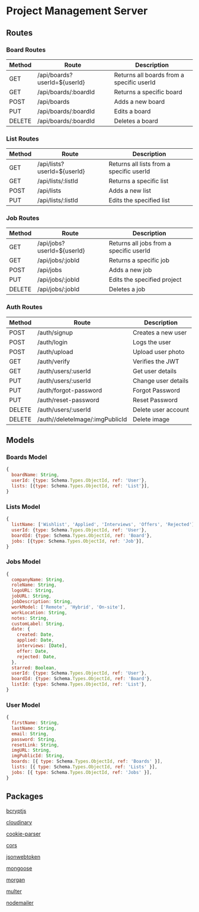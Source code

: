 # Project Management Server

## Routes

### Board Routes

| Method | Route                        | Description                               |
| ------ | ---------------------------- | ----------------------------------------- |
| GET    | /api/boards?userId=${userId} | Returns all boards from a specific userId |
| GET    | /api/boards/:boardId         | Returns a specific board                  |
| POST   | /api/boards                  | Adds a new board                          |
| PUT    | /api/boards/:boardId         | Edits a board                             |
| DELETE | /api/boards/:boardId         | Deletes a board                           |

### List Routes

| Method | Route                       | Description                              |
| ------ | --------------------------- | ---------------------------------------- |
| GET    | /api/lists?userId=${userId} | Returns all lists from a specific userId |
| GET    | /api/lists/:listId          | Returns a specific list                  |
| POST   | /api/lists                  | Adds a new list                          |
| PUT    | /api/lists/:listId          | Edits the specified list                 |

### Job Routes

| Method | Route                      | Description                             |
| ------ | -------------------------- | --------------------------------------- |
| GET    | /api/jobs?userId=${userId} | Returns all jobs from a specific userId |
| GET    | /api/jobs/:jobId           | Returns a specific job                  |
| POST   | /api/jobs                  | Adds a new job                          |
| PUT    | /api/jobs/:jobId           | Edits the specified project             |
| DELETE | /api/jobs/:jobId           | Deletes a job                           |

### Auth Routes

| Method | Route                           | Description         |
| ------ | ------------------------------- | ------------------- |
| POST   | /auth/signup                    | Creates a new user  |
| POST   | /auth/login                     | Logs the user       |
| POST   | /auth/upload                    | Upload user photo   |
| GET    | /auth/verify                    | Verifies the JWT    |
| GET    | /auth/users/:userId             | Get user details    |
| PUT    | /auth/users/:userId             | Change user details |
| PUT    | /auth/forgot-password           | Forgot Password     |
| PUT    | /auth/reset-password            | Reset Password      |
| DELETE | /auth/users/:userId             | Delete user account |
| DELETE | /auth//deleteImage/:imgPublicId | Delete image        |

## Models

### Boards Model

```js
{
  boardName: String,
  userId: {type: Schema.Types.ObjectId, ref: 'User'},
  lists: [{type: Schema.Types.ObjectId, ref: 'List'}],
}
```

### Lists Model

```js
{
  listName: ['Wishlist', 'Applied', 'Interviews', 'Offers', 'Rejected'],
  userId: {type: Schema.Types.ObjectId, ref: 'User'},
  boardId: {type: Schema.Types.ObjectId, ref: 'Board'},
  jobs: [{type: Schema.Types.ObjectId, ref: 'Job'}],
}
```

### Jobs Model

```js
{
  companyName: String,
  roleName: String,
  logoURL: String,
  jobURL: String,
  jobDescription: String,
  workModel: ['Remote', 'Hybrid', 'On-site'],
  workLocation: String,
  notes: String,
  customLabel: String,
  date: {
    created: Date,
    applied: Date,
    interviews: [Date],
    offer: Date,
    rejected: Date,
  },
  starred: Boolean,
  userId: {type: Schema.Types.ObjectId, ref: 'User'},
  boardId: {type: Schema.Types.ObjectId, ref: 'Board'},
  listId: {type: Schema.Types.ObjectId, ref: 'List'},
}
```

### User Model

```js
{
  firstName: String,
  lastName: String,
  email: String,
  password: String,
  resetLink: String,
  imgURL: String,
  imgPublicId: String,
  boards: [{ type: Schema.Types.ObjectId, ref: 'Boards' }],
  lists: [{ type: Schema.Types.ObjectId, ref: 'Lists' }],
  jobs: [{ type: Schema.Types.ObjectId, ref: 'Jobs' }],
}
```

## Packages

[bcryptjs](https://www.npmjs.com/package/bcryptjs)

[cloudinary](https://www.npmjs.com/package/cloudinary)

[cookie-parser](https://www.npmjs.com/package/cookie-parser)

[cors](https://www.npmjs.com/package/cors)

[jsonwebtoken](https://www.npmjs.com/package/jsonwebtoken)

[mongoose](https://www.npmjs.com/package/mongoose)

[morgan](https://www.npmjs.com/package/morgan)

[multer](https://www.npmjs.com/package/multer)

[nodemailer](https://www.npmjs.com/package/nodemailer)
